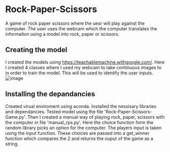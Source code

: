 # Rock-Paper-Scissors

A game of rock paper scissors where the uesr will play against the computer. The user uses the webcam which the computer translates the informaiton using a model into rock, paper or scissors. 

## Creating the model 

I created the models using https://teachablemachine.withgoogle.com/. Here I created 4 classes where I used my webcam to take continuous images to in order to train the model. This will be used to identify the user inputs. 
![image](https://user-images.githubusercontent.com/93881593/183495182-f3a96c4c-20f6-4436-8ebf-d883235f4bbc.png)

## Installing the depandancies 

Created virual enviroment using aconda. Installed the nessisary libraries and dependancies. Tested model using the file 'Rock-Paper-Scissors-Game.py'.
Then I created a manual way of playing rock, paper, scissors with the computer in file 'manual_rps.py'. Here the choice function form the random library picks an option for the computer. The players input is taken using the input function. These choices are passed into a get_winner function which compares the 2 and returns the ouput of the game as a string.
